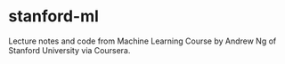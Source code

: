 # stanford-ml
Lecture notes and code from Machine Learning Course by Andrew Ng of Stanford University via Coursera. 
